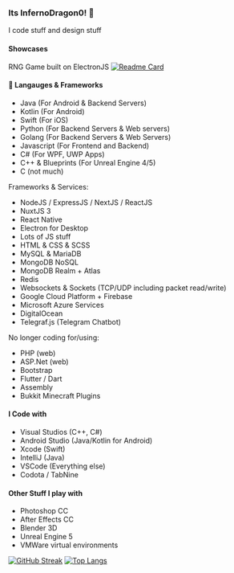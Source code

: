 ### Its InfernoDragon0! 👋

I code stuff and design stuff

#### Showcases
RNG Game built on ElectronJS
[![Readme Card](https://github-readme-stats.vercel.app/api/pin/?username=infernodragon0&repo=rng.JS)](https://github.com/InfernoDragon0/rng.JS)



#### 💬 Langauges & Frameworks
- Java (For Android & Backend Servers)
- Kotlin (For Android)
- Swift (For iOS)
- Python (For Backend Servers & Web servers)
- Golang (For Backend Servers & Web Servers)
- Javascript (For Frontend and Backend)
- C# (For WPF, UWP Apps)
- C++ & Blueprints (For Unreal Engine 4/5)
- C (not much)

Frameworks & Services:
- NodeJS / ExpressJS / NextJS / ReactJS
- NuxtJS 3
- React Native
- Electron for Desktop
- Lots of JS stuff
- HTML & CSS & SCSS
- MySQL & MariaDB
- MongoDB NoSQL
- MongoDB Realm + Atlas
- Redis
- Websockets & Sockets (TCP/UDP including packet read/write)
- Google Cloud Platform + Firebase
- Microsoft Azure Services
- DigitalOcean
- Telegraf.js (Telegram Chatbot)


No longer coding for/using:
- PHP (web)
- ASP.Net (web)
- Bootstrap
- Flutter / Dart
- Assembly
- Bukkit Minecraft Plugins

#### I Code with
- Visual Studios (C++, C#)
- Android Studio (Java/Kotlin for Android)
- Xcode (Swift)
- IntelliJ (Java)
- VSCode (Everything else)
- Codota / TabNine

#### Other Stuff I play with
- Photoshop CC
- After Effects CC
- Blender 3D
- Unreal Engine 5
- VMWare virtual environments


[![GitHub Streak](http://github-readme-streak-stats.herokuapp.com?user=infernodragon0&date_format=j%20M%5B%20Y%5D)](https://git.io/streak-stats)
[![Top Langs](https://github-readme-stats.vercel.app/api/top-langs/?username=InfernoDragon0&layout=compact)](https://github.com/infernodragon0)


<!--
**InfernoDragon0/InfernoDragon0** is a ✨ _special_ ✨ repository because its `README.md` (this file) appears on your GitHub profile.

Here are some ideas to get you started:

- 🔭 I’m currently working on ...
- 🌱 I’m currently learning ...
- 👯 I’m looking to collaborate on ...
- 🤔 I’m looking for help with ...
- 💬 Ask me about ...
- 📫 How to reach me: ...
- 😄 Pronouns: ...
- ⚡ Fun fact: ...
-->
